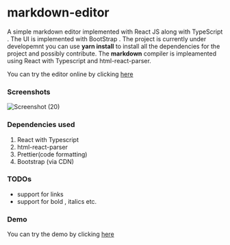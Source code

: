 # markdown-editor
A simple markdown editor implemented with React JS along with TypeScript . The UI is implemented with BootStrap .
The project is currently under developemnt you can use **yarn install** to install all the dependencies for the project and possibly contribute.
The **markdown** compiler is impleamented using React with Typescript and html-react-parser.

You can try the editor online by clicking [here](https://kind-swanson-1daeb2.netlify.app/)

### Screenshots
![Screenshot (20)](https://user-images.githubusercontent.com/99042379/163667855-262b54d3-a3de-43d6-83f6-42a8f4a11ab3.png)


### Dependencies used
1. React with Typescript
2. html-react-parser
3. Prettier(code formatting)
4. Bootstrap (via CDN)

### TODOs
- support for links
- support for bold , italics etc.


### Demo

You can try the demo by clicking [here](https://kind-swanson-1daeb2.netlify.app/)
